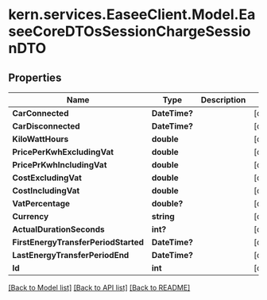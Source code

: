 # kern.services.EaseeClient.Model.EaseeCoreDTOsSessionChargeSessionDTO

## Properties

Name | Type | Description | Notes
------------ | ------------- | ------------- | -------------
**CarConnected** | **DateTime?** |  | [optional] 
**CarDisconnected** | **DateTime?** |  | [optional] 
**KiloWattHours** | **double** |  | [optional] 
**PricePerKwhExcludingVat** | **double** |  | [optional] 
**PricePrKwhIncludingVat** | **double** |  | [optional] 
**CostExcludingVat** | **double** |  | [optional] 
**CostIncludingVat** | **double** |  | [optional] 
**VatPercentage** | **double?** |  | [optional] 
**Currency** | **string** |  | [optional] 
**ActualDurationSeconds** | **int?** |  | [optional] 
**FirstEnergyTransferPeriodStarted** | **DateTime?** |  | [optional] 
**LastEnergyTransferPeriodEnd** | **DateTime?** |  | [optional] 
**Id** | **int** |  | [optional] 

[[Back to Model list]](../README.md#documentation-for-models) [[Back to API list]](../README.md#documentation-for-api-endpoints) [[Back to README]](../README.md)

